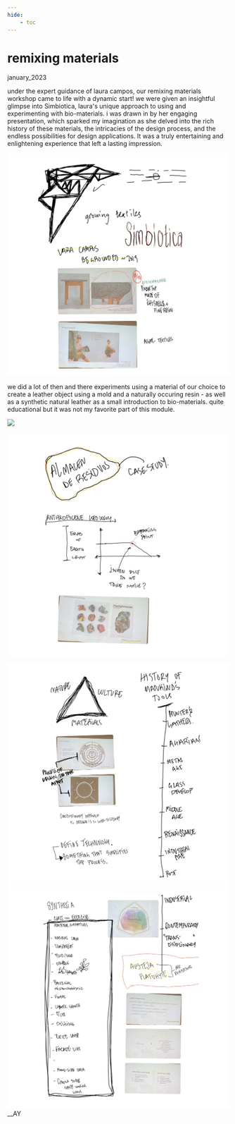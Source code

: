 ```yaml
---
hide:
    - toc
---
```


# remixing materials
january_2023

under the expert guidance of laura campos, our remixing materials workshop came to life with a dynamic start! we were given an insightful glimpse into Simbiotica, laura's unique approach to using and experimenting with bio-materials. i was  drawn in by her engaging presentation, which sparked my imagination as she delved into the rich history of these materials, the intricacies of the design process, and the endless possibilities for design applications. It was a truly entertaining and enlightening experience that left a lasting impression.

![](../images/09_RM/Page1.jpg)

we did a lot of then and there experiments using a material of our choice to create a leather object using a mold and a naturally occuring resin - as well as a synthetic natural leather as a small introduction to bio-materials. quite educational but it was not my favorite part of this module.  

![](../images/09_RM/pic1-c.jpg)

![](../images/09_RM/Page2.jpg)



![](../images/09_RM/Page3.jpg)
![](../images/09_RM/Page4.jpg)
__AY
